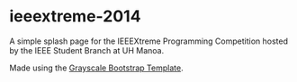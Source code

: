 ieeextreme-2014
===============

A simple splash page for the IEEEXtreme Programming Competition hosted by the
IEEE Student Branch at UH Manoa. 

Made using the [Grayscale Bootstrap Template](http://startbootstrap.com/template-overviews/grayscale/).
